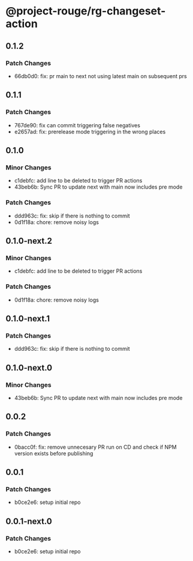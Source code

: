 # @project-rouge/rg-changeset-action

## 0.1.2

### Patch Changes

- 66db0d0: fix: pr main to next not using latest main on subsequent prs

## 0.1.1

### Patch Changes

- 767de90: fix can commit triggering false negatives
- e2657ad: fix: prerelease mode triggering in the wrong places

## 0.1.0

### Minor Changes

- c1debfc: add line to be deleted to trigger PR actions
- 43beb6b: Sync PR to update next with main now includes pre mode

### Patch Changes

- ddd963c: fix: skip if there is nothing to commit
- 0d1f18a: chore: remove noisy logs

## 0.1.0-next.2

### Minor Changes

- c1debfc: add line to be deleted to trigger PR actions

### Patch Changes

- 0d1f18a: chore: remove noisy logs

## 0.1.0-next.1

### Patch Changes

- ddd963c: fix: skip if there is nothing to commit

## 0.1.0-next.0

### Minor Changes

- 43beb6b: Sync PR to update next with main now includes pre mode

## 0.0.2

### Patch Changes

- 0bacc0f: fix: remove unnecesary PR run on CD and check if NPM version exists before publishing

## 0.0.1

### Patch Changes

- b0ce2e6: setup initial repo

## 0.0.1-next.0

### Patch Changes

- b0ce2e6: setup initial repo

